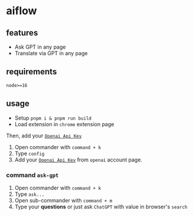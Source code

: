 # aiflow

## features

- Ask GPT in any page
- Translate via GPT in any page

## requirements

`node>=16`

## usage

- Setup `pnpm i & pnpm run build`
- Load extension in `chrome` extension page

Then, add your [`Openai Api Key`](https://platform.openai.com/overview)

1. Open commander with `command + k`
2. Type `config`
3. Add your [`Openai Api Key`](https://platform.openai.com/overview) from `openai` account page.

### command `ask-gpt`

1. Open commander with `command + k`
2. Type `ask...`
3. Open sub-commander with `command + m`
4. Type your **questions** or just ask `ChatGPT` with value in browser's `search`
